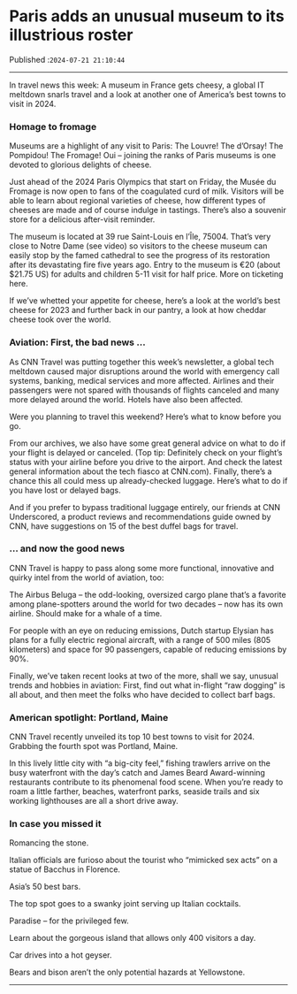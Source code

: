# Paris adds an unusual museum to its illustrious roster

Published :`2024-07-21 21:10:44`

---

In travel news this week: A museum in France gets cheesy, a global IT meltdown snarls travel and a look at another one of America’s best towns to visit in 2024.

### Homage to fromage

Museums are a highlight of any visit to Paris: The Louvre! The d’Orsay! The Pompidou! The Fromage! Oui – joining the ranks of Paris museums is one devoted to glorious delights of cheese.

Just ahead of the 2024 Paris Olympics that start on Friday, the Musée du Fromage is now open to fans of the coagulated curd of milk. Visitors will be able to learn about regional varieties of cheese, how different types of cheeses are made and of course indulge in tastings. There’s also a souvenir store for a delicious after-visit reminder.

The museum is located at 39 rue Saint-Louis en l’Île, 75004. That’s very close to Notre Dame (see video) so visitors to the cheese museum can easily stop by the famed cathedral to see the progress of its restoration after its devastating fire five years ago. Entry to the museum is €20 (about $21.75 US) for adults and children 5-11 visit for half price. More on ticketing here.

If we’ve whetted your appetite for cheese, here’s a look at the world’s best cheese for 2023 and further back in our pantry, a look at how cheddar cheese took over the world.

### Aviation: First, the bad news …

As CNN Travel was putting together this week’s newsletter, a global tech meltdown caused major disruptions around the world with emergency call systems, banking, medical services and more affected. Airlines and their passengers were not spared with thousands of flights canceled and many more delayed around the world. Hotels have also been affected.

Were you planning to travel this weekend? Here’s what to know before you go.

From our archives, we also have some great general advice on what to do if your flight is delayed or canceled. (Top tip: Definitely check on your flight’s status with your airline before you drive to the airport. And check the latest general information about the tech fiasco at CNN.com). Finally, there’s a chance this all could mess up already-checked luggage. Here’s what to do if you have lost or delayed bags.

And if you prefer to bypass traditional luggage entirely, our friends at CNN Underscored, a product reviews and recommendations guide owned by CNN, have suggestions on 15 of the best duffel bags for travel.

### … and now the good news

CNN Travel is happy to pass along some more functional, innovative and quirky intel from the world of aviation, too:

The Airbus Beluga – the odd-looking, oversized cargo plane that’s a favorite among plane-spotters around the world for two decades – now has its own airline. Should make for a whale of a time.

For people with an eye on reducing emissions, Dutch startup Elysian has plans for a fully electric regional aircraft, with a range of 500 miles (805 kilometers) and space for 90 passengers, capable of reducing emissions by 90%.

Finally, we’ve taken recent looks at two of the more, shall we say, unusual trends and hobbies in aviation: First, find out what in-flight “raw dogging” is all about, and then meet the folks who have decided to collect barf bags.

### American spotlight: Portland, Maine

CNN Travel recently unveiled its top 10 best towns to visit for 2024. Grabbing the fourth spot was Portland, Maine.

In this lively little city with “a big-city feel,” fishing trawlers arrive on the busy waterfront with the day’s catch and James Beard Award-winning restaurants contribute to its phenomenal food scene. When you’re ready to roam a little farther, beaches, waterfront parks, seaside trails and six working lighthouses are all a short drive away.

### In case you missed it

Romancing the stone.

Italian officials are furioso about the tourist who “mimicked sex acts” on a statue of Bacchus in Florence.

Asia’s 50 best bars.

The top spot goes to a swanky joint serving up Italian cocktails.

Paradise – for the privileged few.

Learn about the gorgeous island that allows only 400 visitors a day.

Car drives into a hot geyser.

Bears and bison aren’t the only potential hazards at Yellowstone.

---


